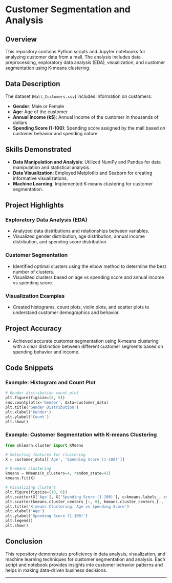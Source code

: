 

# Customer Segmentation and Analysis

## Overview
This repository contains Python scripts and Jupyter notebooks for analyzing customer data from a mall. The analysis includes data preprocessing, exploratory data analysis (EDA), visualization, and customer segmentation using K-means clustering.

## Data Description
The dataset (`Mall_Customers.csv`) includes information on customers:
- **Gender**: Male or Female
- **Age**: Age of the customer
- **Annual Income (k$)**: Annual income of the customer in thousands of dollars
- **Spending Score (1-100)**: Spending score assigned by the mall based on customer behavior and spending nature

## Skills Demonstrated
- **Data Manipulation and Analysis**: Utilized NumPy and Pandas for data manipulation and statistical analysis.
- **Data Visualization**: Employed Matplotlib and Seaborn for creating informative visualizations.
- **Machine Learning**: Implemented K-means clustering for customer segmentation.

## Project Highlights

### Exploratory Data Analysis (EDA)
- Analyzed data distributions and relationships between variables.
- Visualized gender distribution, age distribution, annual income distribution, and spending score distribution.

### Customer Segmentation
- Identified optimal clusters using the elbow method to determine the best number of clusters.
- Visualized clusters based on age vs spending score and annual income vs spending score.

### Visualization Examples
- Created histograms, count plots, violin plots, and scatter plots to understand customer demographics and behavior.

## Project Accuracy
- Achieved accurate customer segmentation using K-means clustering with a clear distinction between different customer segments based on spending behavior and income.

## Code Snippets
### Example: Histogram and Count Plot
```python
# Gender distribution count plot
plt.figure(figsize=(8, 5))
sns.countplot(x='Gender', data=customer_data)
plt.title('Gender Distribution')
plt.xlabel('Gender')
plt.ylabel('Count')
plt.show()
```

### Example: Customer Segmentation with K-means Clustering
```python
from sklearn.cluster import KMeans

# Selecting features for clustering
X = customer_data[['Age', 'Spending Score (1-100)']]

# K-means clustering
kmeans = KMeans(n_clusters=4, random_state=42)
kmeans.fit(X)

# Visualizing clusters
plt.figure(figsize=(10, 6))
plt.scatter(X['Age'], X['Spending Score (1-100)'], c=kmeans.labels_, cmap='viridis')
plt.scatter(kmeans.cluster_centers_[:, 0], kmeans.cluster_centers_[:, 1], color='red', marker='o', s=100, label='Centroids')
plt.title('K-means Clustering: Age vs Spending Score')
plt.xlabel('Age')
plt.ylabel('Spending Score (1-100)')
plt.legend()
plt.show()
```

## Conclusion
This repository demonstrates proficiency in data analysis, visualization, and machine learning techniques for customer segmentation and analysis. Each script and notebook provides insights into customer behavior patterns and helps in making data-driven business decisions.

---
